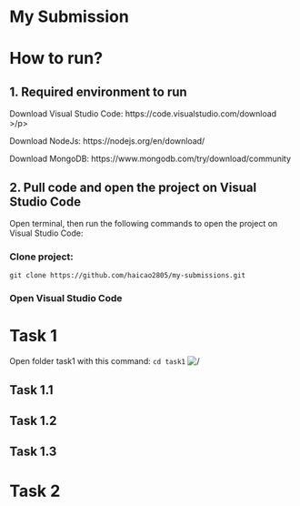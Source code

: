 # My Submission

# How to run?

## 1. Required environment to run
<p> Download Visual Studio Code: https://code.visualstudio.com/download >/p>
<p> Download NodeJs: https://nodejs.org/en/download/ </p>
<p> Download MongoDB: https://www.mongodb.com/try/download/community </p>

## 2. Pull code and open the project on Visual Studio Code

Open terminal, then run the following commands to open the project on Visual Studio Code:
### Clone project:
``` 
git clone https://github.com/haicao2805/my-submissions.git 
```
### Open Visual Studio Code


# Task 1
Open folder task1 with this command: ``` cd task1 ```
![/](https://github.com/haicao2805/my-submissons/cdtask1.png)
## Task 1.1
## Task 1.2
## Task 1.3

# Task 2
